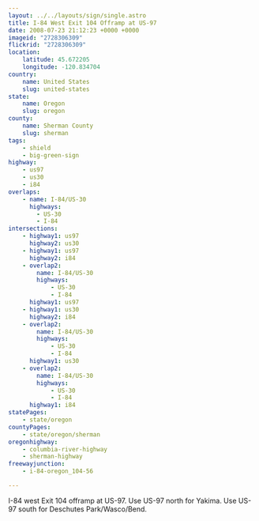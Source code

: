 ```yaml
---
layout: ../../layouts/sign/single.astro
title: I-84 West Exit 104 Offramp at US-97
date: 2008-07-23 21:12:23 +0000 +0000
imageid: "2728306309"
flickrid: "2728306309"
location:
    latitude: 45.672205
    longitude: -120.834704
country:
    name: United States
    slug: united-states
state:
    name: Oregon
    slug: oregon
county:
    name: Sherman County
    slug: sherman
tags:
    - shield
    - big-green-sign
highway:
    - us97
    - us30
    - i84
overlaps:
    - name: I-84/US-30
      highways:
        - US-30
        - I-84
intersections:
    - highway1: us97
      highway2: us30
    - highway1: us97
      highway2: i84
    - overlap2:
        name: I-84/US-30
        highways:
            - US-30
            - I-84
      highway1: us97
    - highway1: us30
      highway2: i84
    - overlap2:
        name: I-84/US-30
        highways:
            - US-30
            - I-84
      highway1: us30
    - overlap2:
        name: I-84/US-30
        highways:
            - US-30
            - I-84
      highway1: i84
statePages:
    - state/oregon
countyPages:
    - state/oregon/sherman
oregonhighway:
    - columbia-river-highway
    - sherman-highway
freewayjunction:
    - i-84-oregon_104-56

---
```

I-84 west Exit 104 offramp at US-97.  Use US-97 north for Yakima.  Use US-97 south for Deschutes Park/Wasco/Bend.